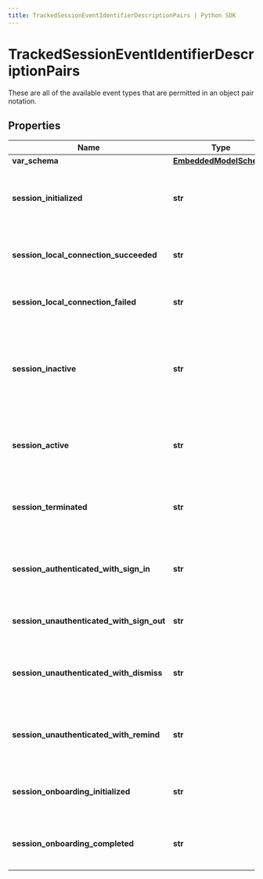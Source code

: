 ```yaml
---
title: TrackedSessionEventIdentifierDescriptionPairs | Python SDK
---
```


# TrackedSessionEventIdentifierDescriptionPairs

These are all of the available event types that are permitted in an object pair notation.

## Properties

Name | Type | Description | Notes
------------ | ------------- | ------------- | -------------
**var_schema** | [**EmbeddedModelSchema**](EmbeddedModelSchema) |  | [optional] 
**session_initialized** | **str** | The key value pair for an application being opened. | [optional] 
**session_local_connection_succeeded** | **str** | There was a successful connection locally | [optional] 
**session_local_connection_failed** | **str** | There was a failed connection locally | [optional] 
**session_inactive** | **str** | If the current application is in the background or not, could also be minimized. | [optional] 
**session_active** | **str** | If the application has been brought to the forground. | [optional] 
**session_terminated** | **str** | If the user has closed the application, thus ending the session. | [optional] 
**session_authenticated_with_sign_in** | **str** | A user has signed into this session with a an external account | [optional] 
**session_unauthenticated_with_sign_out** | **str** | A user has signed out of this session | [optional] 
**session_unauthenticated_with_dismiss** | **str** | A user did not sign into the session with a dismissal | [optional] 
**session_unauthenticated_with_remind** | **str** | A user did not sign into the session with a reminder | [optional] 
**session_onboarding_initialized** | **str** | Onboarding has been initialized for this session | [optional] 
**session_onboarding_completed** | **str** | Onboarding has been completed for this session | [optional] 


